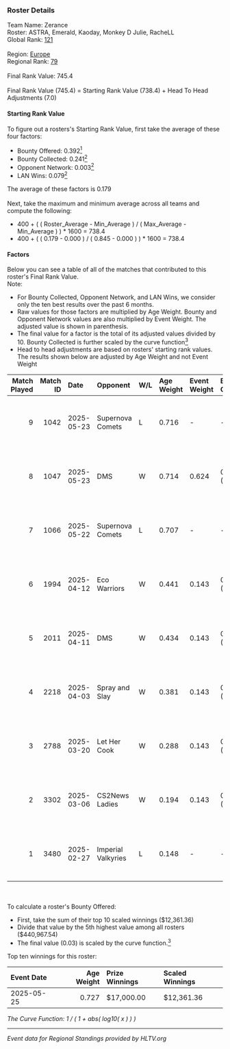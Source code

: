 ### Roster Details<br />
Team Name: Zerance<br />
Roster: ASTRA, Emerald, Kaoday, Monkey D Julie, RacheLL<br />
Global Rank: [121](../../standings_global_2025_08_04.md)<br />
<br />
Region: [Europe]( ../../standings_europe_2025_08_04.md)<br />
Regional Rank: [79]( ../../standings_europe_2025_08_04.md)<br />
<br />
Final Rank Value:  745.4<br />
<br />
Final Rank Value (745.4) = Starting Rank Value (738.4) + Head To Head Adjustments (7.0)<br />

#### Starting Rank Value<br />
To figure out a rosters's Starting Rank Value, first take the average of these four factors:<br />
- Bounty Offered: 0.392[<sup>1</sup>](#table2)
- Bounty Collected: 0.241[<sup>2</sup>](#table1)
- Opponent Network: 0.003[<sup>2</sup>](#table1)
- LAN Wins: 0.079[<sup>2</sup>](#table1)

The average of these factors is 0.179<br />
<br />
Next, take the maximum and minimum average across all teams and compute the following:<br />
- 400 + ( ( Roster_Average - Min_Average ) / ( Max_Average - Min_Average ) ) * 1600 = 738.4
- 400 + ( ( 0.179 - 0.000 ) / ( 0.845 - 0.000 ) ) * 1600 = 738.4


#### Factors<br />
Below you can see a table of all of the matches that contributed to this roster's Final Rank Value.<br />
Note:<br />

- For Bounty Collected, Opponent Network, and LAN Wins, we consider only the ten best results over the past 6 months.
- Raw values for those factors are multiplied by Age Weight. Bounty and Opponent Network values are also multiplied by Event Weight. The adjusted value is shown in parenthesis.
- The final value for a factor is the total of its adjusted values divided by 10. Bounty Collected is further scaled by the curve function[<sup>3</sup>](#curveFunction)
- Head to head adjustments are based on rosters' starting rank values. The results shown below are adjusted by Age Weight and not Event Weight
<span id="table1"></span><br />


| Match Played | Match ID | Date       | Opponent           | W/L | Age Weight | Event Weight | Bounty Collected | Opponent Network | LAN Wins  | H2H Adj. | Roster                                          |
| -: | -: | :- | :- | :- | :- | :- | :- | :- | :- | -: | :- |
|            9 |     1042 | 2025-05-23 | Supernova Comets   | L   | 0.716      | -            | -                | -                | -         |    -8.73 | ASTRA, Emerald, Kaoday, Monkey D Julie, RacheLL |
|            8 |     1047 | 2025-05-23 | DMS                | W   | 0.714      | 0.624        | 0.013 (0.006)    | 0.043 (0.019)    | 1 (0.714) |     7.95 | ASTRA, Emerald, Kaoday, Monkey D Julie, RacheLL |
|            7 |     1066 | 2025-05-22 | Supernova Comets   | L   | 0.707      | -            | -                | -                | -         |    -8.69 | ASTRA, Emerald, Kaoday, Monkey D Julie, RacheLL |
|            6 |     1994 | 2025-04-12 | Eco Warriors       | W   | 0.441      | 0.143        | 0.002 (0.000)    | 0.060 (0.004)    | 0 (0.000) |     4.96 | ASTRA, Emerald, Kaoday, Monkey D Julie, RacheLL |
|            5 |     2011 | 2025-04-11 | DMS                | W   | 0.434      | 0.143        | 0.013 (0.001)    | 0.043 (0.003)    | 0 (0.000) |     4.95 | ASTRA, Emerald, Kaoday, Monkey D Julie, RacheLL |
|            4 |     2218 | 2025-04-03 | Spray and Slay     | W   | 0.381      | 0.143        | 0.001 (0.000)    | 0.007 (0.000)    | 0 (0.000) |     3.56 | ASTRA, Emerald, Kaoday, Monkey D Julie, RacheLL |
|            3 |     2788 | 2025-03-20 | Let Her Cook       | W   | 0.288      | 0.143        | 0.001 (0.000)    | 0.038 (0.002)    | 0 (0.000) |     2.84 | ASTRA, Emerald, Kaoday, Monkey D Julie, RacheLL |
|            2 |     3302 | 2025-03-06 | CS2News Ladies     | W   | 0.194      | 0.143        | 0.001 (0.000)    | 0.014 (0.000)    | 0 (0.000) |     1.99 | ASTRA, Emerald, Kaoday, Monkey D Julie, RacheLL |
|            1 |     3480 | 2025-02-27 | Imperial Valkyries | L   | 0.148      | -            | -                | -                | -         |    -1.83 | ASTRA, Emerald, Kaoday, Monkey D Julie, RacheLL |

<br />
<span id="table2"></span><br />
To calculate a roster's Bounty Offered:<br />

- First, take the sum of their top 10 scaled winnings ($12,361.36)
- Divide that value by the 5th highest value among all rosters ($440,967.54)
- The final value (0.03) is scaled by the curve function.[<sup>3</sup>](#curveFunction)

Top ten winnings for this roster:<br />

| Event Date | Age Weight | Prize Winnings | Scaled Winnings |
| :- | -: | :- | :- |
| 2025-05-25 |      0.727 | $17,000.00     | $12,361.36      |


<span id="curveFunction"></span>_The Curve Function: 1 / ( 1 + abs( log10( x ) ) )_<br />

---
_Event data for Regional Standings provided by HLTV.org_<br />
